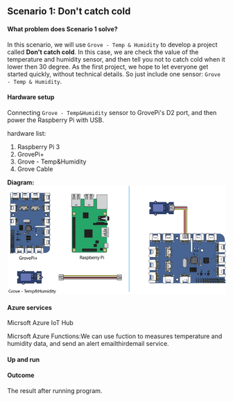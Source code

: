 ## Scenario 1: Don't catch cold

#### What problem does Scenario 1 solve?

In this scenario, we will use `Grove - Temp & Humidity` to develop a project called **Don't catch cold**. In this case, we are check the value of the temperature and humidity sensor, and then tell you not to catch cold when it lower then 30 degree. As the first project, we hope to let everyone get started quickly, without technical details. So just include one sensor: `Grove - Temp & Humidity`.

#### Hardware setup

Connecting `Grove - Temp&Humidity` sensor to GrovePi's D2 port, and then power the Raspberry Pi with USB.

hardware list:

1. Raspberry Pi 3
2. GrovePi+
3. Grove - Temp&Humidity
4. Grove Cable

**Diagram:**![](/assets/diagram-for-scenario1.png)

#### Azure services

Micrsoft Azure IoT Hub

Micrsoft Azure Functions:We can use fuction to measures temperature and humidity data, and send an alert emailthirdemail service.

#### Up and run

#### Outcome

The result after running program.

